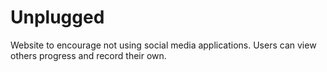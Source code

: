 # Unplugged
Website to encourage not using social media applications. Users can view others progress and record their own. 
